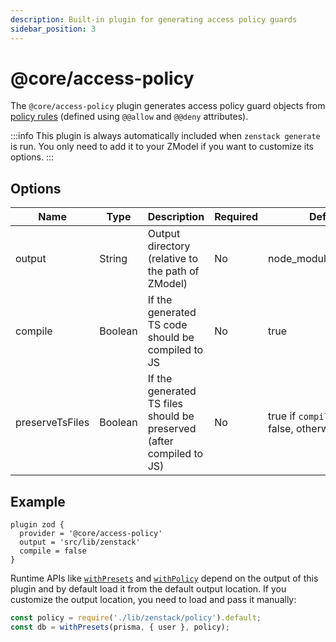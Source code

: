 ```yaml
---
description: Built-in plugin for generating access policy guards
sidebar_position: 3
---
```


# @core/access-policy

The `@core/access-policy` plugin generates access policy guard objects from [policy rules](/docs/guides/understanding-access-policy) (defined using `@@allow` and `@@deny` attributes).

:::info
This plugin is always automatically included when `zenstack generate` is run. You only need to add it to your ZModel if you want to customize its options.
:::

## Options

| Name   | Type   | Description      | Required | Default                    |
| ------ | ------ | ---------------- | -------- | -------------------------- |
| output | String | Output directory (relative to the path of ZModel) | No       | node_modules/.zenstack |
| compile | Boolean | If the generated TS code should be compiled to JS | No | true |
| preserveTsFiles | Boolean | If the generated TS files should be preserved (after compiled to JS) | No | true if `compile` is set to false, otherwise false |

## Example

```zmodel title='/schema.zmodel'
plugin zod {
  provider = '@core/access-policy'
  output = 'src/lib/zenstack'
  compile = false
}
```

Runtime APIs like [`withPresets`](/docs/reference/runtime-api#withpresets) and [`withPolicy`](/docs/reference/runtime-api#withpolicy) depend on the output of this plugin and by default load it from the default output location. If you customize the output location, you need to load and pass it manually:

```ts
const policy = require('./lib/zenstack/policy').default;
const db = withPresets(prisma, { user }, policy);
```
